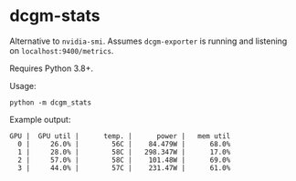 # dcgm-stats

Alternative to `nvidia-smi`. Assumes `dcgm-exporter` is running and listening on `localhost:9400/metrics`.

Requires Python 3.8+.

Usage:
```
python -m dcgm_stats
```

Example output:
```
GPU |  GPU util |      temp. |      power |   mem util
  0 |     26.0% |        56C |    84.479W |      68.0%
  1 |     28.0% |        58C |   298.347W |      17.0%
  2 |     57.0% |        58C |    101.48W |      69.0%
  3 |     44.0% |        57C |    231.47W |      61.0%
```
